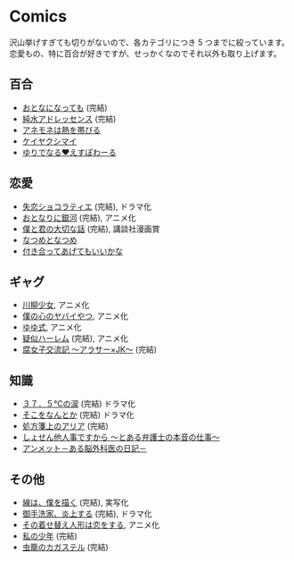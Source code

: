 # Comics

沢山挙げすぎても切りがないので、各カテゴリにつき 5 つまでに絞っています。
恋愛もの、特に百合が好きですが、せっかくなのでそれ以外も取り上げます。

## 百合

- [おとなになっても](https://kisscomic.com/c/otonaninattemo/) (完結)
- [純水アドレッセンス](https://www.hakusensha.co.jp/comicslist/47060/) (完結)
- [アネモネは熱を帯びる](https://comic-fuz.com/manga/2430)
- [ケイヤクシマイ](https://www.kadokawa.co.jp/product/322204000091/)
- [ゆりでなる♥えすぽわーる](https://www.comic-ryu.jp/_yuridenaru/)

## 恋愛

- [失恋ショコラティエ](https://csbs.shogakukan.co.jp/book?book_group_id=2761) (完結), ドラマ化
- [おとなりに銀河](https://afternoon.kodansha.co.jp/c/otogin.html) (完結), アニメ化
- [僕と君の大切な話](https://kc.kodansha.co.jp/product?item=0000041317) (完結), 講談社漫画賞
- [なつめとなつめ](https://comicelmo.jp/detail/natsumetonatsume/)
- [付き合ってあげてもいいかな](https://urasunday.com/title/603)

## ギャグ

- [川柳少女](https://kc.kodansha.co.jp/title?code=1000029343), アニメ化
- [僕の心のヤバイやつ](https://mangacross.jp/comics/yabai), アニメ化
- [ゆゆ式](https://www.yuyushiki.net/), アニメ化
- [疑似ハーレム](https://gekkansunday.net/work/391/) (完結), アニメ化
- [腐女子交流記 〜アラサー×JK〜](https://web-ace.jp/youngaceup/contents/1000066/) (完結)

## 知識

- [３７．５℃の涙](https://shogakukan-comic.jp/book?isbn=9784098712571) (完結) ドラマ化
- [そこをなんとか](https://www.hakusensha.co.jp/comicslist/44793/) (完結) ドラマ化
- [処方箋上のアリア](https://bigcomicbros.net/work/33774/) (完結)
- [しょせん他人事ですから 〜とある弁護士の本音の仕事〜](https://www.hakusensha.co.jp/comicslist/63973/)
- [アンメット－ある脳外科医の日記－](https://morning.kodansha.co.jp/c/unmet.html)

## その他

- [線は、僕を描く](https://kc.kodansha.co.jp/product?item=0000324698) (完結), 実写化
- [御手洗家、炎上する](https://kc.kodansha.co.jp/title?code=1000030247) (完結), ドラマ化
- [その着せ替え人形は恋をする](https://magazine.jp.square-enix.com/yg/introduction/sonobisque/), アニメ化
- [私の少年](https://yanmaga.jp/comics/%E7%A7%81%E3%81%AE%E5%B0%91%E5%B9%B4) (完結)
- [虫籠のカガステル](https://comic-ryu.jp/_cagaster/) (完結)
